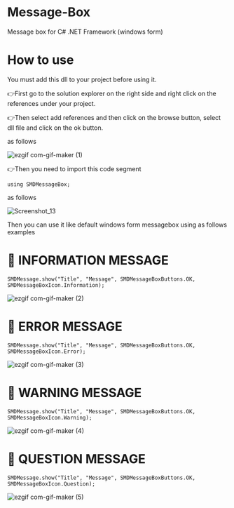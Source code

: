 # Message-Box
Message box for C# .NET Framework (windows form)

# How to use

You must add this dll to your project before using it.

👉First go to the solution explorer on the right side and right click on the references under your project.

👉Then select add references and then click on the browse button, select dll file and click on the ok button.

as follows

![ezgif com-gif-maker (1)](https://user-images.githubusercontent.com/80079235/135741176-4262c2ac-5015-4506-81bc-76ad4ea2bcc0.gif)

👉Then you need to import this code segment

    using SMDMessageBox;

as follows

![Screenshot_13](https://user-images.githubusercontent.com/80079235/135741082-d23f942f-8c83-4d37-a950-4faf569d57bf.png)

Then you can use it like default windows form messagebox using as follows examples

 # 🎈 INFORMATION MESSAGE

    SMDMessage.show("Title", "Message", SMDMessageBoxButtons.OK, SMDMessageBoxIcon.Information);
    
   ![ezgif com-gif-maker (2)](https://user-images.githubusercontent.com/80079235/135741384-782037b5-9189-41fe-bf96-d3c422bc9dac.gif)
   

 # 🎈 ERROR MESSAGE

    SMDMessage.show("Title", "Message", SMDMessageBoxButtons.OK, SMDMessageBoxIcon.Error);
  
   ![ezgif com-gif-maker (3)](https://user-images.githubusercontent.com/80079235/135741463-10b55d99-ea29-4742-978b-9ab0299f1ccb.gif)
   
  
   # 🎈 WARNING MESSAGE

    SMDMessage.show("Title", "Message", SMDMessageBoxButtons.OK, SMDMessageBoxIcon.Warning);
    
   ![ezgif com-gif-maker (4)](https://user-images.githubusercontent.com/80079235/135741569-628e4ac4-b092-4b59-914c-ba2732db2f92.gif)
   

   # 🎈 QUESTION MESSAGE

    SMDMessage.show("Title", "Message", SMDMessageBoxButtons.OK, SMDMessageBoxIcon.Question);
    
   ![ezgif com-gif-maker (5)](https://user-images.githubusercontent.com/80079235/135741688-8f87e626-2ccc-4ee7-a14e-dcfe6d2ce33d.gif)

